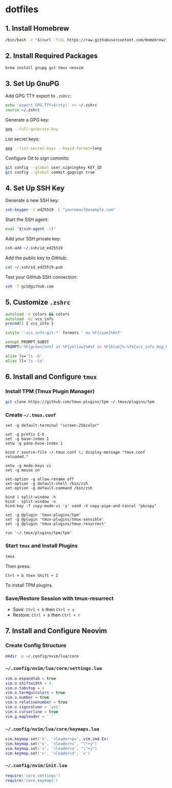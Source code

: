 # dotfiles

## 1. Install Homebrew

```bash
/bin/bash -c "$(curl -fsSL https://raw.githubusercontent.com/Homebrew/install/HEAD/install.sh)"
```

## 2. Install Required Packages

```bash
brew install gnupg git tmux neovim
```

## 3. Set Up GnuPG

Add GPG TTY export to `.zshrc`:

```bash
echo 'export GPG_TTY=$(tty)' >> ~/.zshrc
source ~/.zshrc
```

Generate a GPG key:

```bash
gpg --full-generate-key
```

List secret keys:

```bash
gpg --list-secret-keys --keyid-format=long
```

Configure Git to sign commits:

```bash
git config --global user.signingkey KEY_ID
git config --global commit.gpgsign true
```

## 4. Set Up SSH Key

Generate a new SSH key:

```bash
ssh-keygen -t ed25519 -C "youremail@example.com"
```

Start the SSH agent:

```bash
eval "$(ssh-agent -s)"
```

Add your SSH private key:

```bash
ssh-add ~/.ssh/id_ed25519
```

Add the public key to GitHub:

```bash
cat ~/.ssh/id_ed25519.pub
```

Test your GitHub SSH connection:

```bash
ssh -T git@github.com
```

## 5. Customize `.zshrc`

```zsh
autoload -U colors && colors
autoload -Uz vcs_info
precmd() { vcs_info }

zstyle ':vcs_info:git:*' formats ' on %F{cyan}%b%f'

setopt PROMPT_SUBST
PROMPT='%F{green}%n%f at %F{yellow}%m%f in %F{blue}%~%f${vcs_info_msg_0_} %(?.%F{magenta}>%f.%F{red}>%f) '

alias ls='ls -G'
alias ll='ls -la'
```

## 6. Install and Configure `tmux`

### Install TPM (Tmux Plugin Manager)

```bash
git clone https://github.com/tmux-plugins/tpm ~/.tmux/plugins/tpm
```

### Create `~/.tmux.conf`

```tmux
set -g default-terminal "screen-256color"

set -g prefix C-b
set -g base-index 1
setw -g pane-base-index 1

bind r source-file ~/.tmux.conf \; display-message "tmux.conf reloaded."

setw -g mode-keys vi
set -g mouse on

set-option -g allow-rename off
set-option -g default-shell /bin/zsh
set-option -g default-command /bin/zsh

bind | split-window -h
bind - split-window -v
bind-key -T copy-mode-vi 'y' send -X copy-pipe-and-cancel "pbcopy"

set -g @plugin 'tmux-plugins/tpm'
set -g @plugin 'tmux-plugins/tmux-sensible'
set -g @plugin 'tmux-plugins/tmux-resurrect'

run '~/.tmux/plugins/tpm/tpm'
```

### Start `tmux` and Install Plugins

```bash
tmux
```

Then press:

```
Ctrl + b then Shift + I
```

To install TPM plugins.

### Save/Restore Session with tmux-resurrect

- Save: `Ctrl + b` then `Ctrl + s`  
- Restore: `Ctrl + b` then `Ctrl + r`

## 7. Install and Configure Neovim

### Create Config Structure

```bash
mkdir -p ~/.config/nvim/lua/core
```

### `~/.config/nvim/lua/core/settings.lua`

```lua
vim.o.expandtab = true
vim.o.shiftwidth = 4
vim.o.tabstop = 4
vim.o.termguicolors = true
vim.o.number = true
vim.o.relativenumber = true
vim.o.signcolumn = 'yes'
vim.o.cursorline = true
vim.g.mapleader = ' '
```

### `~/.config/nvim/lua/core/keymaps.lua`

```lua
vim.keymap.set('n', '<leader>pv', vim.cmd.Ex)
vim.keymap.set('n', '<leader>x', "\"+y")
vim.keymap.set('v', '<leader>x', "\"+y")
vim.keymap.set('n', '<leader>d', 'x')
```

### `~/.config/nvim/init.lua`

```lua
require('core.settings')
require('core.keymaps')
```

